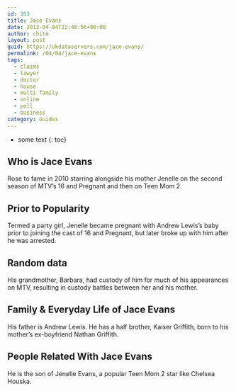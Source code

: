 ```yaml
---
id: 353
title: Jace Evans
date: 2012-04-04T22:48:56+00:00
author: chito
layout: post
guid: https://ukdataservers.com/jace-evans/
permalink: /04/04/jace-evans
tags:
  - claims
  - lawyer
  - doctor
  - house
  - multi family
  - online
  - poll
  - business
category: Guides
---
```


* some text
{: toc}


## Who is  Jace Evans
                  
                  
                  
Rose to fame in 2010 starring alongside his mother Jenelle on the second season of MTV&#8217;s 16 and Pregnant and then on Teen Mom 2.
                  
                
                
                
## Prior to Popularity 
                  
                  
                  
Termed a party girl, Jenelle became pregnant with Andrew Lewis&#8217;s baby prior to joining the cast of 16 and Pregnant, but later broke up with him after he was arrested.
                  
                
                
                
## Random data 
                  
                  
                  
His grandmother, Barbara, had custody of him for much of his appearances on MTV, resulting in custody battles between her and his mother.
                  
                
                
                
## Family & Everyday Life of Jace Evans
                  
                  
                  
His father is Andrew Lewis. He has a half brother, Kaiser Griffith, born to his mother&#8217;s ex-boyfriend Nathan Griffith.
                  
                
                
                
## People Related With  Jace Evans
                  
                  
                  
He is the son of Jenelle Evans, a popular Teen Mom 2 star like Chelsea Houska.
                  
                
              
            
          
          
          
    
    
  
